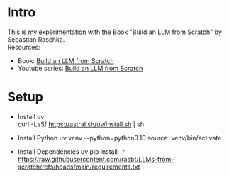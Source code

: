 # Intro
This is my experimentation with the Book "Build an LLM from Scratch" by Sebastian Raschka.  
Resources:
- Book: [Build an LLM from Scratch](https://www.manning.com/books/build-a-large-language-model-from-scratch?utm_source=raschka&utm_medium=affiliate&utm_campaign=book_raschka_build_12_12_23&a_aid=raschka&a_bid=4c2437a0&chan=mm_website)
- Youtube series: [Build an LLM from Scratch](https://www.youtube.com/watch?v=4yNswvhPWCQ&list=PLTKMiZHVd_2IIEsoJrWACkIxLRdfMlw11)

# Setup
- Install uv  
  curl -LsSf https://astral.sh/uv/install.sh | sh

- Install Python
  uv venv --python=python3.10
  source .venv/bin/activate

- Install Dependencies
  uv pip install -r https://raw.githubusercontent.com/rasbt/LLMs-from-scratch/refs/heads/main/requirements.txt
  

